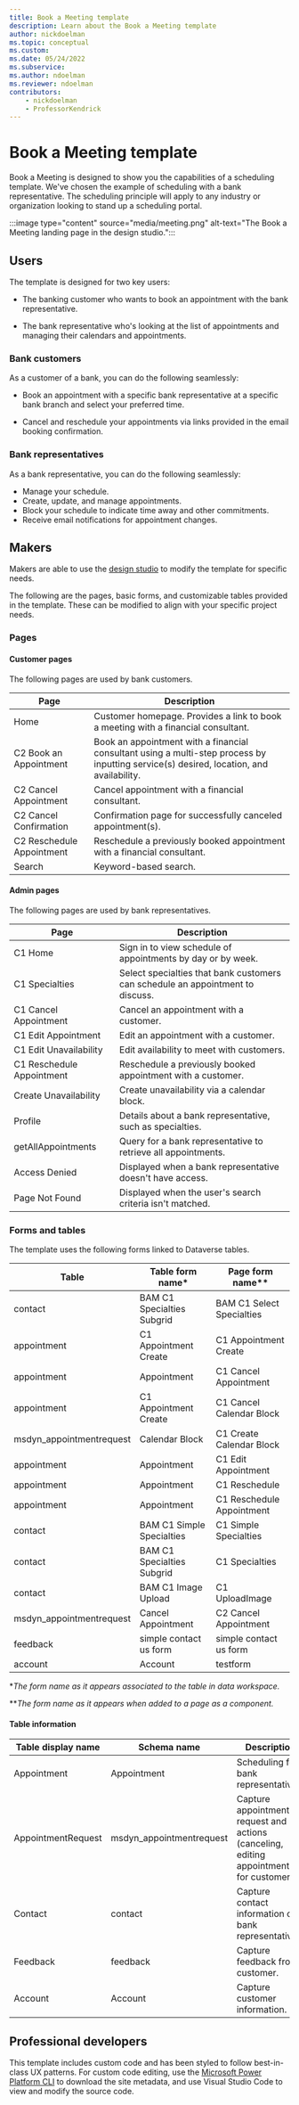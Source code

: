 ```yaml
---
title: Book a Meeting template
description: Learn about the Book a Meeting template
author: nickdoelman
ms.topic: conceptual
ms.custom: 
ms.date: 05/24/2022
ms.subservice:
ms.author: ndoelman
ms.reviewer: ndoelman
contributors:
    - nickdoelman
    - ProfessorKendrick
---
```


# Book a Meeting template

Book a Meeting is designed to show you the capabilities of a scheduling template. We've chosen the example of scheduling with a bank representative. The scheduling principle will apply to any industry or organization looking to stand up a scheduling portal.

:::image type="content" source="media/meeting.png" alt-text="The Book a Meeting landing page in the design studio."::: 

## Users

The template is designed for two key users:

- The banking customer who wants to book an appointment with the bank representative.

- The bank representative who's looking at the list of appointments and managing their calendars and appointments.

### Bank customers

As a customer of a bank, you can do the following seamlessly:

- Book an appointment with a specific bank representative at a specific bank branch and select your preferred time.

- Cancel and reschedule your appointments via links provided in the email booking confirmation.

### Bank representatives

As a bank representative, you can do the following seamlessly:

- Manage your schedule.
- Create, update, and manage appointments.
- Block your schedule to indicate time away and other commitments.
- Receive email notifications for appointment changes.

## Makers

Makers are able to use the [design studio](../getting-started/use-design-studio.md) to modify the template for specific needs.

The following are the pages, basic forms, and customizable tables provided in the template. These can be modified to align with your specific project needs.

### Pages

#### Customer pages

The following pages are used by bank customers.

|Page|Description|
|---------|---------|
|Home|Customer homepage. Provides a link to book a meeting with a financial consultant.|
|C2 Book an Appointment|Book an appointment with a financial consultant using a multi-step process by inputting service(s) desired, location, and availability.|
|C2 Cancel Appointment|Cancel appointment with a financial consultant.|
|C2 Cancel Confirmation|Confirmation page for successfully canceled appointment(s).|
|C2 Reschedule Appointment|Reschedule a previously booked appointment with a financial consultant.|
|Search|Keyword-based search.|

#### Admin pages

The following pages are used by bank representatives.


|Page|Description|
|---------|---------|
|C1 Home|Sign in to view schedule of appointments by day or by week.|
|C1 Specialties|Select specialties that bank customers can schedule an appointment to discuss.|
|C1 Cancel Appointment|Cancel an appointment with a customer.|
|C1 Edit Appointment|Edit an appointment with a customer.|
|C1 Edit Unavailability|Edit availability to meet with customers.|
|C1 Reschedule Appointment|Reschedule a previously booked appointment with a customer.|
|Create Unavailability|Create unavailability via a calendar block.|
|Profile|Details about a bank representative, such as specialties.|
|getAllAppointments|Query for a bank representative to retrieve all appointments.|
|Access Denied|Displayed when a bank representative doesn't have access.|
|Page Not Found|Displayed when the user's search criteria isn't matched.|


### Forms and tables

The template uses the following forms linked to Dataverse tables.

| Table                 | Table form name*        | Page form name**        |
|---------------------------|----------------------------|---------------------------|
| contact                   | BAM C1 Specialties Subgrid | BAM C1 Select Specialties |
| appointment               | C1 Appointment Create      | C1 Appointment Create     |
| appointment               | Appointment                | C1 Cancel Appointment     |
| appointment               | C1 Appointment Create      | C1 Cancel Calendar Block  |
| msdyn\_appointmentrequest | Calendar Block             | C1 Create Calendar Block  |
| appointment               | Appointment                | C1 Edit Appointment       |
| appointment               | Appointment                | C1 Reschedule             |
| appointment               | Appointment                | C1 Reschedule Appointment |
| contact                   | BAM C1 Simple Specialties  | C1 Simple Specialties     |
| contact                   | BAM C1 Specialties Subgrid | C1 Specialties            |
| contact                   | BAM C1 Image Upload        | C1 UploadImage            |
| msdyn\_appointmentrequest | Cancel Appointment         | C2 Cancel Appointment     |
| feedback                  | simple contact us form     | simple contact us form    |
| account                   | Account                    | testform                  |

**The form name as it appears associated to the table in data workspace.*

***The form name as it appears when added to a page as a component.*

#### Table information

| **Table display name** | **Schema name**           | **Description**                                                                                 |
|------------------------|---------------------------|-------------------------------------------------------------------------------------------------|
| Appointment            | Appointment               | Scheduling for bank representatives.                                                            |
| AppointmentRequest     | msdyn\_appointmentrequest | Capture appointment request and actions (canceling, editing appointment) for customers.         |
| Contact                | contact                   | Capture contact information of bank representative.                                             |
| Feedback               | feedback                  | Capture feedback from customer.                                                                 |
| Account                | Account                   | Capture customer information.                                                                   |

## Professional developers

This template includes custom code and has been styled to follow best-in-class UX patterns. For custom code editing, use the [Microsoft Power Platform CLI](../configure/cli-tutorial.md) to download the site metadata, and use Visual Studio Code to view and modify the source code.
